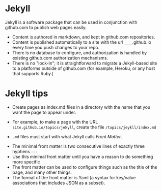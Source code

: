---
---

# Jekyll

Jekyll is a software package that can be used in conjunction with github.com to publish web pages easily.   
* Content is authored in markdown, and kept in github.com repositories.
* Content is published automatically to a site with the url ____.github.io every time you push changes to your repo.
* There is no database to configure, and authorization is handled by existing github.com authorization mechanisms.
* There is no "lock-in"; it is straightforward to migrate a Jekyll-based site to a platforms outside of github.com (for example, Heroku, or any host that supports Ruby.)

# Jekyll tips

* Create pages as index.md files in a directory with the name that you want the page to appear under.
 - For example, to make a page with the URL `site.github.io/topics/jekyll`, create the file `/topics/jeykll/index.md`
* `.md` files must start with what Jekyll calls *Front Matter*.  
 - The minimal front matter is two consecutive lines of exactly three hyphens `---`
 - Use this minimal front matter until you have a reason to do something more specific
 - The front matter can be used to configure things such as the title of the page, and many other things.
 - The format of the front matter is Yaml (a syntax for key/value associations that includes JSON as a subset).
